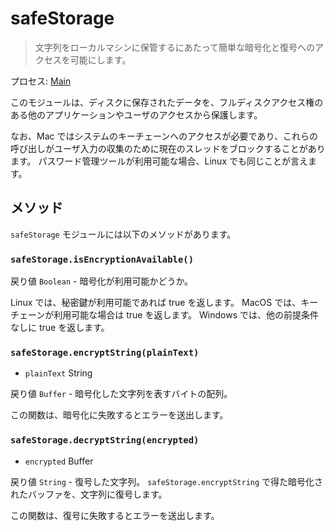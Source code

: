 # safeStorage

> 文字列をローカルマシンに保管するにあたって簡単な暗号化と復号へのアクセスを可能にします。

プロセス: [Main](../glossary.md#main-process)

このモジュールは、ディスクに保存されたデータを、フルディスクアクセス権のある他のアプリケーションやユーザのアクセスから保護します。

なお、Mac ではシステムのキーチェーンへのアクセスが必要であり、これらの呼び出しがユーザ入力の収集のために現在のスレッドをブロックすることがあります。 パスワード管理ツールが利用可能な場合、Linux でも同じことが言えます。

## メソッド

`safeStorage` モジュールには以下のメソッドがあります。

### `safeStorage.isEncryptionAvailable()`

戻り値 `Boolean` - 暗号化が利用可能かどうか。

Linux では、秘密鍵が利用可能であれば true を返します。 MacOS では、キーチェーンが利用可能な場合は true を返します。 Windows では、他の前提条件なしに true を返します。

### `safeStorage.encryptString(plainText)`

* `plainText` String

戻り値 `Buffer` -  暗号化した文字列を表すバイトの配列。

この関数は、暗号化に失敗するとエラーを送出します。

### `safeStorage.decryptString(encrypted)`

* `encrypted` Buffer

戻り値 `String` - 復号した文字列。 `safeStorage.encryptString` で得た暗号化されたバッファを、文字列に復号します。

この関数は、復号に失敗するとエラーを送出します。
